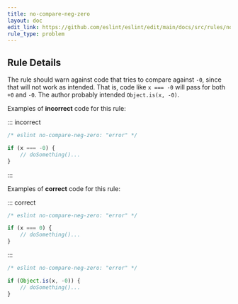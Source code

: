 ```yaml
---
title: no-compare-neg-zero
layout: doc
edit_link: https://github.com/eslint/eslint/edit/main/docs/src/rules/no-compare-neg-zero.md
rule_type: problem
---
```




## Rule Details

The rule should warn against code that tries to compare against `-0`, since that will not work as intended. That is, code like `x === -0` will pass for both `+0` and `-0`. The author probably intended `Object.is(x, -0)`.

Examples of **incorrect** code for this rule:

::: incorrect

```js
/* eslint no-compare-neg-zero: "error" */

if (x === -0) {
    // doSomething()...
}
```

:::

Examples of **correct** code for this rule:

::: correct

```js
/* eslint no-compare-neg-zero: "error" */

if (x === 0) {
    // doSomething()...
}
```

:::

```js
/* eslint no-compare-neg-zero: "error" */

if (Object.is(x, -0)) {
    // doSomething()...
}
```
